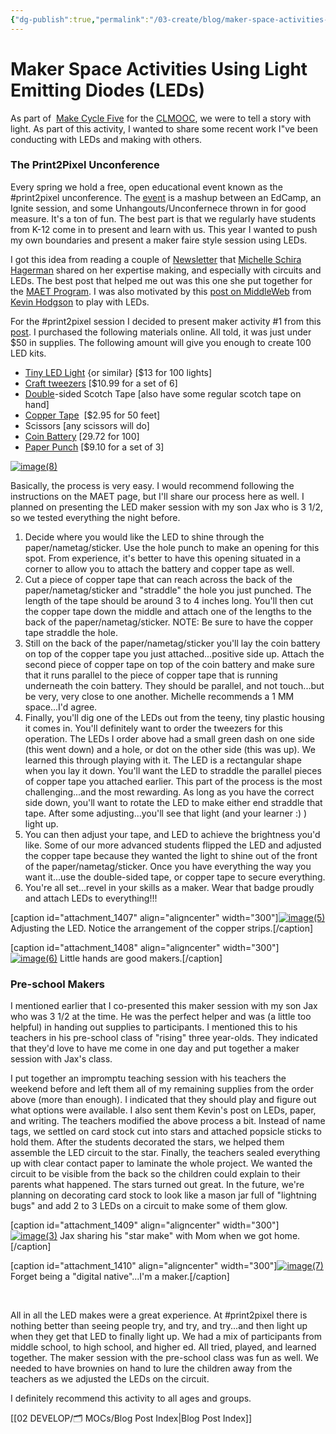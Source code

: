 ```yaml
---
{"dg-publish":true,"permalink":"/03-create/blog/maker-space-activities-using-light-emitting-diodes-le-ds/","title":"Maker Space Activities Using Light Emitting Diodes (LEDs)","tags":["clmooc","led","maker"]}
---
```


# Maker Space Activities Using Light Emitting Diodes (LEDs)

As part of  [Make Cycle Five](http://clmooc.educatorinnovator.org/2014/2014-07-14/make-cycle-5-storytelling-with-light/) for the [CLMOOC](http://blog.nwp.org/clmooc/), we were to tell a story with light. As part of this activity, I wanted to share some recent work I"ve been conducting with LEDs and making with others.

### The Print2Pixel Unconference

Every spring we hold a free, open educational event known as the #print2pixel unconference. The [event](http://wiobyrne.com/second-annual-print-to-pixel-unconference-may-3rd-2014-print2pixel/) is a mashup between an EdCamp, an Ignite session, and some Unhangouts/Unconfernece thrown in for good measure. It's a ton of fun. The best part is that we regularly have students from K-12 come in to present and learn with us. This year I wanted to push my own boundaries and present a maker faire style session using LEDs.

I got this idea from reading a couple of [Newsletter](http://mschirahagerman.com/) that [Michelle Schira Hagerman](https://twitter.com/mshagerman) shared on her expertise making, and especially with circuits and LEDs. The best post that helped me out was this one she put together for the [MAET Program](http://edutech.msu.edu/2014-03-14/macul-2014-maker-space-activity-curriculuar-connections/). I was also motivated by this [post on MiddleWeb](http://www.middleweb.com/15344/students-illuminate-ideas-paper-circuitry/) from [Kevin Hodgson](https://twitter.com/dogtrax) to play with LEDs.

For the #print2pixel session I decided to present maker activity #1 from this [post](http://edutech.msu.edu/2014-03-14/macul-2014-maker-space-activity-curriculuar-connections/). I purchased the following materials online. All told, it was just under $50 in supplies. The following amount will give you enough to create 100 LED kits.

- [Tiny LED Light](http://www.digikey.com/product-detail/en/APT3216CGCK/754-1136-1-ND/1747853) {or similar} \[$13 for 100 lights\]
- [Craft tweezers](http://www.amazon.com/SE-Tweezers-Set-Diamond-TW2-407/dp/B0019N4VDE/ref=sr_1_5?s=industrial&ie=UTF8&qid=1394762729&sr=1-5&keywords=tweezers) \[$10.99 for a set of 6\]
- [Double](http://www.amazon.com/SE-Tweezers-Set-Diamond-TW2-407/dp/B0019N4VDE/ref=sr_1_5?s=industrial&ie=UTF8&qid=1394762729&sr=1-5&keywords=tweezers)\-sided Scotch Tape \[also have some regular scotch tape on hand\]
- [Copper Tape](https://www.sparkfun.com/products/10561)  \[$2.95 for 50 feet\]
- Scissors \[any scissors will do\]
- [Coin Battery](http://www.amazon.com/Maxell-CR2032-Lithium-Battery-Batteries/dp/B001RID9ZM/ref=sr_1_4?ie=UTF8&qid=1394730851&sr=8-4&keywords=coin+batteries+20+mm) \[29.72 for 100\]
- [Paper Punch](http://www.amazon.com/Fiskars-12-23518897-Punch-8-Inch-Circle/dp/B0001DT3ZE/ref=sr_1_4?ie=UTF8&qid=1394761186&sr=8-4&keywords=hole+punch) \[$9.10 for a set of 3\]

[![image(8)](images/image8-300x225.jpg)](http://wiobyrne.com/wp-content/uploads/2014/07/image8.jpg)

Basically, the process is very easy. I would recommend following the instructions on the MAET page, but I'll share our process here as well. I planned on presenting the LED maker session with my son Jax who is 3 1/2, so we tested everything the night before.

1. Decide where you would like the LED to shine through the paper/nametag/sticker. Use the hole punch to make an opening for this spot. From experience, it's better to have this opening situated in a corner to allow you to attach the battery and copper tape as well.
2. Cut a piece of copper tape that can reach across the back of the paper/nametag/sticker and "straddle" the hole you just punched. The length of the tape should be around 3 to 4 inches long. You'll then cut the copper tape down the middle and attach one of the lengths to the back of the paper/nametag/sticker. NOTE: Be sure to have the copper tape straddle the hole.
3. Still on the back of the paper/nametag/sticker you'll lay the coin battery on top of the copper tape you just attached...positive side up. Attach the second piece of copper tape on top of the coin battery and make sure that it runs parallel to the piece of copper tape that is running underneath the coin battery. They should be parallel, and not touch...but be very, very close to one another. Michelle recommends a 1 MM space...I'd agree.
4. Finally, you'll dig one of the LEDs out from the teeny, tiny plastic housing it comes in. You'll definitely want to order the tweezers for this operation. The LEDs I order above had a small green dash on one side (this went down) and a hole, or dot on the other side (this was up). We learned this through playing with it. The LED is a rectangular shape when you lay it down. You'll want the LED to straddle the parallel pieces of copper tape you attached earlier. This part of the process is the most challenging...and the most rewarding. As long as you have the correct side down, you'll want to rotate the LED to make either end straddle that tape. After some adjusting...you'll see that light (and your learner :) ) light up.
5. You can then adjust your tape, and LED to achieve the brightness you'd like. Some of our more advanced students flipped the LED and adjusted the copper tape because they wanted the light to shine out of the front of the paper/nametag/sticker. Once you have everything the way you want it...use the double-sided tape, or copper tape to secure everything.
6. You're all set...revel in your skills as a maker. Wear that badge proudly and attach LEDs to everything!!!

\[caption id="attachment\_1407" align="aligncenter" width="300"\][![image(5)](images/image5-300x225.jpg)](http://wiobyrne.com/wp-content/uploads/2014/07/image5.jpg) Adjusting the LED. Notice the arrangement of the copper strips.\[/caption\]

\[caption id="attachment\_1408" align="aligncenter" width="300"\][![image(6)](images/image6-300x225.jpg)](http://wiobyrne.com/wp-content/uploads/2014/07/image6.jpg) Little hands are good makers.\[/caption\]

### Pre-school Makers

I mentioned earlier that I co-presented this maker session with my son Jax who was 3 1/2 at the time. He was the perfect helper and was (a little too helpful) in handing out supplies to participants. I mentioned this to his teachers in his pre-school class of "rising" three year-olds. They indicated that they'd love to have me come in one day and put together a maker session with Jax's class.

I put together an impromptu teaching session with his teachers the weekend before and left them all of my remaining supplies from the order above (more than enough). I indicated that they should play and figure out what options were available. I also sent them Kevin's post on LEDs, paper, and writing. The teachers modified the above process a bit. Instead of name tags, we settled on card stock cut into stars and attached popsicle sticks to hold them. After the students decorated the stars, we helped them assemble the LED circuit to the star. Finally, the teachers sealed everything up with clear contact paper to laminate the whole project. We wanted the circuit to be visible from the back so the children could explain to their parents what happened. The stars turned out great. In the future, we're planning on decorating card stock to look like a mason jar full of "lightning bugs" and add 2 to 3 LEDs on a circuit to make some of them glow.

\[caption id="attachment\_1409" align="aligncenter" width="300"\][![image(3)](images/image3-300x225.jpg)](http://wiobyrne.com/wp-content/uploads/2014/07/image3.jpg) Jax sharing his "star make" with Mom when we got home.\[/caption\]

\[caption id="attachment\_1410" align="aligncenter" width="300"\][![image(7)](images/image7-300x225.jpg)](http://wiobyrne.com/wp-content/uploads/2014/07/image7.jpg) Forget being a "digital native"...I'm a maker.\[/caption\]

 

All in all the LED makes were a great experience. At #print2pixel there is nothing better than seeing people try, and try, and try...and then light up when they get that LED to finally light up. We had a mix of participants from middle school, to high school, and higher ed. All tried, played, and learned together. The maker session with the pre-school class was fun as well. We needed to have brownies on hand to lure the children away from the teachers as we adjusted the LEDs on the circuit.

I definitely recommend this activity to all ages and groups.

[[02 DEVELOP/🗂️ MOCs/Blog Post Index\|Blog Post Index]]